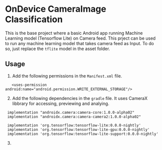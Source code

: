 # OnDevice CameraImage Classification
This is the base project where a basic Android app running Machine Learning model (Tensorflow Lite) on Camera feed. 
This prject can be used to run any machine learning model that takes camera feed as Input.
To do so, just replace the ```tflite``` model in the asset folder.

## Usage
1. Add the following permissions in the `Manifest.xml` file.
```<uses-permission android:name="android.permission.CAMERA"/> 
   <uses-permission android:name="android.permission.WRITE_EXTERNAL_STORAGE"/> 
   ```
       
2. Add the following dependencies in the `gradle` file. It uses CameraX libbrary for accessing, previewing and analying. 
```
 implementation "androidx.camera:camera-core:1.0.0-alpha02"
 implementation "androidx.camera:camera-camera2:1.0.0-alpha02"

 implementation 'org.tensorflow:tensorflow-lite:0.0.0-nightly'
 implementation 'org.tensorflow:tensorflow-lite-gpu:0.0.0-nightly'
 implementation 'org.tensorflow:tensorflow-lite-support:0.0.0-nightly'

```
3. 
